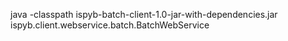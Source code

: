 java -classpath ispyb-batch-client-1.0-jar-with-dependencies.jar ispyb.client.webservice.batch.BatchWebService
